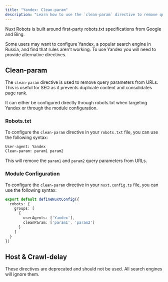 ```yaml
---
title: "Yandex: Clean-param"
description: "Learn how to use the `clean-param` directive to remove query parameters from URLs with Yandex."
---
```


Nuxt Robots is built around first-party robots.txt specifications from Google and Bing.

Some users may want to configure Yandex, a popular search engine in Russia, and find that rules aren't working. To use
Yandex you will need to provide alternative directives.

## Clean-param

The `clean-param` directive is used to remove query parameters from URLs. This is useful for SEO as it prevents duplicate
content and consolidates page rank.

It can either be configured directly through robots.txt when targeting Yandex or through the module configuration.

### Robots.txt

To configure the `clean-param` directive in your `robots.txt` file, you can use the following syntax:

```txt
User-agent: Yandex
Clean-param: param1 param2
```

This will remove the `param1` and `param2` query parameters from URLs.

### Module Configuration

To configure the `clean-param` directive in your `nuxt.config.ts` file, you can use the following syntax:

```ts
export default defineNuxtConfig({
  robots: {
    groups: [
      {
        userAgents: ['Yandex'],
        cleanParam: ['param1', 'param2']
      }
    ]
  }
})
```

## Host & Crawl-delay

These directives are deprecated and should not be used. All search engines will ignore them.
